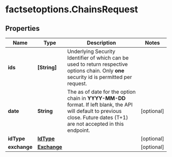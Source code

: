 # factsetoptions.ChainsRequest

## Properties

Name | Type | Description | Notes
------------ | ------------- | ------------- | -------------
**ids** | **[String]** | Underlying Security Identifier of which can be used to return respective options chain. Only **one** security id is permitted per request.   | 
**date** | **String** | The as of date for the option chain in **YYYY-MM-DD** format. If left blank, the API will default to previous close. Future dates (T+1) are not accepted in this endpoint. | [optional] 
**idType** | [**IdType**](IdType.md) |  | [optional] 
**exchange** | [**Exchange**](Exchange.md) |  | [optional] 


